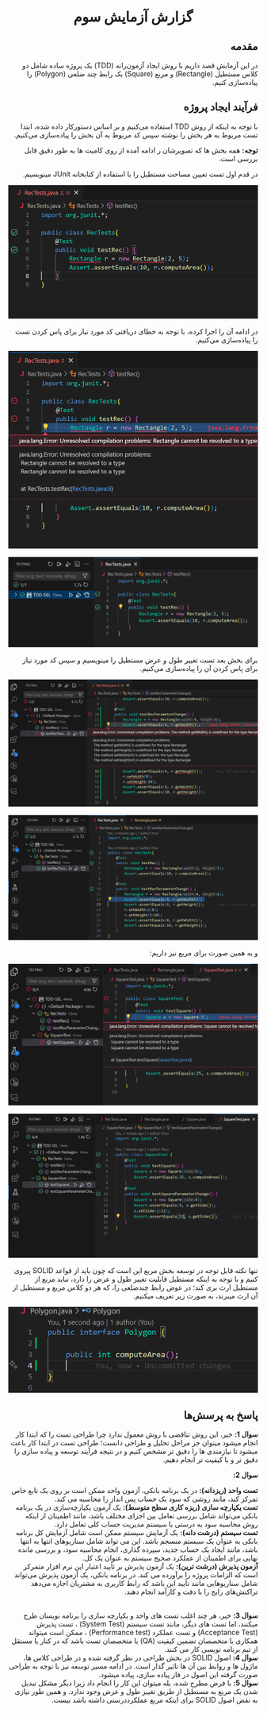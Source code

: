 <div align='center'>

# گزارش آزمایش سوم

</div>

<div dir='rtl' align='right'>

## مقدمه

در این آزمایش قصد داریم با روش ایجاد آزمون‌رانه (TDD)
یک پروژه ساده شامل دو کلاس مستطیل (Rectangle)
و مربع (Square)
یک رابط چند ضلعی (Polygon)
را پیاده‌سازی کنیم.

## فرآیند ایجاد پروژه

با توجه به اینکه از روش TDD استفاده می‌کنیم و بر اساس دستورکار داده شده، ابتدا تست مربوط به هر بخش را نوشته سپس کد مربوط به آن بخش را پیاده‌سازی می‌کنیم.

<b>توجه:</b>
همه بخش ها که تصویرشان ر ادامه آمده از روی کامیت ها به طور دقیق قابل بررسی است.


 در قدم اول تست تعیین مساحت مستطیل را 
با استفاده از کتابخانه JUnit
مینویسیم.

![rectangle area test](./Screenshots/rectTest.PNG)

در ادامه آن را اجرا کرده، با توجه به خطای دریافتی کد مورد نیاز برای پاس کردن تست را پیاده‌سازی می‌کنیم.

![rectangle area test fail](./Screenshots/rectTest_fail.PNG)

![rectangle area test pass](./Screenshots/rectTest_pass.PNG)

برای بخش بعد تست تغییر طول و عرض مستطیل را مینویسیم و سپس کد مورد نیاز برای پاس کردن آن را پیاده‌سازی می‌کنیم.

![rectangle change h/w test fail](./Screenshots/rectTest2_fail.PNG)

![rectangle change h/w test pass](./Screenshots/rectTest2_pass.PNG)

و به همین صورت برای مربع نیز داریم:

![square area test fail](./Screenshots/sqTest_fail.PNG)

![square area test pass](./Screenshots/sqTest_pass.PNG)

تنها نکته قابل توجه در توسعه بخش مربع این است که چون باید از قواعد SOLID
پیروی کنیم و با توجه به اینکه مستطیل قابلیت تغییر طول و عرض را دارد، نباید مربع از مستطیل ارث بری کند؛
در عوض رابط چندضلعی را، که هر دو کلاس مربع و مستطیل از آن ارث میبرند، به صورت زیر تعریف میکنیم.

![polygon interface](./Screenshots/plugon.PNG)

## پاسخ به پرسش‌ها

<b>سوال 1:</b>
 خیر، این روش تناقضی با روش معمول ندارد چرا طراحی تست را که ابتدا کار انجام میشود
 میتوان جز مراحل تحلیل و طراحی دانست؛
 طراحی تست در ابتدا کار باعث میشود تا نیازمندی ها را دقیق تر مشخص کنیم و در نتیجه فرآیند توسعه و پیاده سازی را دقیق تر و با کیفیت تر انجام دهیم.


<b>سوال 2:</b>

<b>تست واحد (ریزدانه):</b>
 در یک برنامه بانکی، آزمون واحد ممکن است بر روی یک تابع خاص تمرکز کند، مانند روشی که سود یک حساب پس انداز را محاسبه می کند. <br>
<b>
تست یکپارچه سازی (ریزه کاری سطح متوسط):</b>
 یک آزمون یکپارچه‌سازی در یک برنامه بانکی می‌تواند شامل بررسی تعامل بین اجزای مختلف باشد، مانند اطمینان از اینکه روش محاسبه سود به درستی با سیستم مدیریت حساب کلی تعامل دارد.<br>
<b>
تست سیستم (درشت دانه):</b>
 یک آزمایش سیستم ممکن است شامل آزمایش کل برنامه بانکی به عنوان یک سیستم منسجم باشد. این می تواند شامل سناریوهای انتها به انتها باشد، مانند ایجاد یک حساب جدید، سپرده گذاری، انجام محاسبه سود، و بررسی مانده نهایی برای اطمینان از عملکرد صحیح سیستم به عنوان یک کل.<br>
<b>
آزمون پذیرش (درشت ترین):</b>
 یک آزمون پذیرش بر تأیید اعتبار این نرم افزار متمرکز است که الزامات پروژه را برآورده می کند. در برنامه بانکی، یک آزمون پذیرش می‌تواند شامل سناریوهایی مانند تأیید این باشد که رابط کاربری به مشتریان اجازه می‌دهد تراکنش‌های رایج را با دقت و کارآمد انجام دهند.

<br>
<b> سوال 3:</b>
خیر، هر چند اغلب تست های واحد و یکپارچه سازی را برنامه نویسان طرح میکنند، اما
تست های دیگر، مانند تست سیستم (System Test)
، تست پذیرش (Acceptance Test)
و تست عملکرد (Performance test)
، ممکن است میتواند همکاری با متخصصان تضمین کیفیت (QA) یا متخصصان تست باشد که در کنار یا مستقل از تیم برنامه نویسی کار می کنند.

<br>
<b>سوال 4:</b>
اصول SOLID
در بخش طراحی در نظر گرفته شده و در طراحی کلاس ها، ماژول ها و روابط بین آن ها تاثیر گذار است. در ادامه مسیر توسعه نیز با توجه به طراحی صورت گرفته این اصول در فاز پیاده سازی، پیاده میشود.


<br>
<b>سوال 5:</b>
با فرض مطرح شده، بله میتوان این کار را انجام داد زیرا دیگر مشکل تبدیل شدن یک
مربع به مستطیل از طریق تغییر طول و عرض وجود ندارد. و همین طور نیازی به نقض اصول SOLID برای اینکه مربع عملکرددرستی داشته باشد نیست. 

</div>